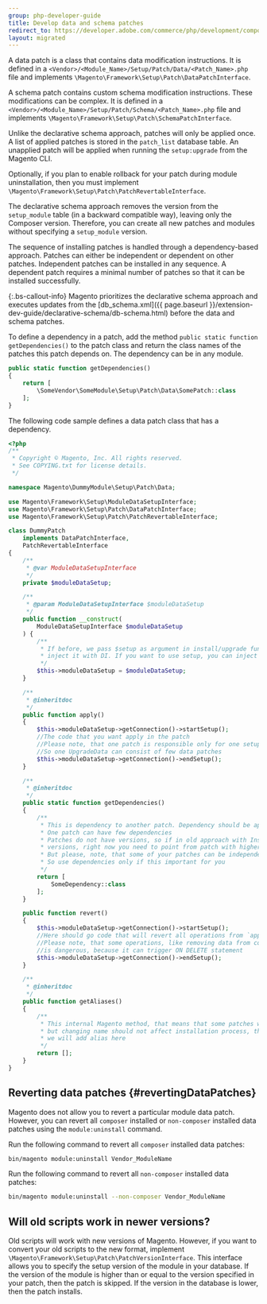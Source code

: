```yaml
---
group: php-developer-guide
title: Develop data and schema patches
redirect_to: https://developer.adobe.com/commerce/php/development/components/declarative-schema/patches/
layout: migrated
---
```


A data patch is a class that contains data modification instructions. It is defined in a `<Vendor>/<Module_Name>/Setup/Patch/Data/<Patch_Name>.php` file and implements `\Magento\Framework\Setup\Patch\DataPatchInterface`.

A schema patch contains custom schema modification instructions. These modifications can be complex. It is defined in a `<Vendor>/<Module_Name>/Setup/Patch/Schema/<Patch_Name>.php` file and implements `\Magento\Framework\Setup\Patch\SchemaPatchInterface`.

Unlike the declarative schema approach, patches will only be applied once. A list of applied patches is stored in the `patch_list` database table. An unapplied patch will be applied when running the `setup:upgrade` from the Magento CLI.

Optionally, if you plan to enable rollback for your patch during module uninstallation, then you must implement `\Magento\Framework\Setup\Patch\PatchRevertableInterface`.

The declarative schema approach removes the version from the `setup_module` table (in a backward compatible way), leaving only the Composer version. Therefore, you can create all new patches and modules without specifying a `setup_module` version.

The sequence of installing patches is handled through a dependency-based approach. Patches can either be independent or dependent on other patches. Independent patches can be installed in any sequence. A dependent patch requires a minimal number of patches so that it can be installed successfully.

 {:.bs-callout-info}
Magento prioritizes the declarative schema approach and executes updates from the [db_schema.xml]({{ page.baseurl }}/extension-dev-guide/declarative-schema/db-schema.html) before the data and schema patches.

To define a dependency in a patch, add the method `public static function getDependencies()`
to the patch class and return the class names of the patches this patch depends on. The dependency can be in any module.

```php
public static function getDependencies()
{
    return [
        \SomeVendor\SomeModule\Setup\Patch\Data\SomePatch::class
    ];
}
```

The following code sample defines a data patch class that has a dependency.

```php
<?php
/**
 * Copyright © Magento, Inc. All rights reserved.
 * See COPYING.txt for license details.
 */

namespace Magento\DummyModule\Setup\Patch\Data;

use Magento\Framework\Setup\ModuleDataSetupInterface;
use Magento\Framework\Setup\Patch\DataPatchInterface;
use Magento\Framework\Setup\Patch\PatchRevertableInterface;

class DummyPatch
    implements DataPatchInterface,
    PatchRevertableInterface
{
    /**
     * @var ModuleDataSetupInterface
     */
    private $moduleDataSetup;

    /**
     * @param ModuleDataSetupInterface $moduleDataSetup
     */
    public function __construct(
        ModuleDataSetupInterface $moduleDataSetup
    ) {
        /**
         * If before, we pass $setup as argument in install/upgrade function, from now we start
         * inject it with DI. If you want to use setup, you can inject it, with the same way as here
         */
        $this->moduleDataSetup = $moduleDataSetup;
    }

    /**
     * @inheritdoc
     */
    public function apply()
    {
        $this->moduleDataSetup->getConnection()->startSetup();
        //The code that you want apply in the patch
        //Please note, that one patch is responsible only for one setup version
        //So one UpgradeData can consist of few data patches
        $this->moduleDataSetup->getConnection()->endSetup();
    }

    /**
     * @inheritdoc
     */
    public static function getDependencies()
    {
        /**
         * This is dependency to another patch. Dependency should be applied first
         * One patch can have few dependencies
         * Patches do not have versions, so if in old approach with Install/Ugrade data scripts you used
         * versions, right now you need to point from patch with higher version to patch with lower version
         * But please, note, that some of your patches can be independent and can be installed in any sequence
         * So use dependencies only if this important for you
         */
        return [
            SomeDependency::class
        ];
    }

    public function revert()
    {
        $this->moduleDataSetup->getConnection()->startSetup();
        //Here should go code that will revert all operations from `apply` method
        //Please note, that some operations, like removing data from column, that is in role of foreign key reference
        //is dangerous, because it can trigger ON DELETE statement
        $this->moduleDataSetup->getConnection()->endSetup();
    }

    /**
     * @inheritdoc
     */
    public function getAliases()
    {
        /**
         * This internal Magento method, that means that some patches with time can change their names,
         * but changing name should not affect installation process, that's why if we will change name of the patch
         * we will add alias here
         */
        return [];
    }
}
```

## Reverting data patches {#revertingDataPatches}

Magento does not allow you to revert a particular module data patch. However, you can revert all `composer` installed or `non-composer` installed data patches using the `module:uninstall` command.

Run the following command to revert all `composer` installed data patches:

```bash
bin/magento module:uninstall Vendor_ModuleName
```

Run the following command to revert all `non-composer` installed data patches:

```bash
bin/magento module:uninstall --non-composer Vendor_ModuleName
```

## Will old scripts work in newer versions?

Old scripts will work with new versions of Magento. However, if you want to convert your old scripts to the new format,
implement `\Magento\Framework\Setup\Patch\PatchVersionInterface`. This interface allows you to specify the setup version of the module in your database. If the version of the module is higher than or equal to the version specified in your patch, then the patch is skipped. If the version in the database is lower, then the patch installs.
